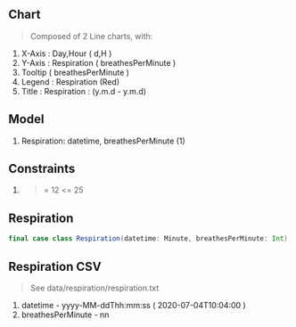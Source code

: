 Chart
-----
>Composed of 2 Line charts, with:
1. X-Axis : Day,Hour ( d,H )
2. Y-Axis : Respiration ( breathesPerMinute )
3. Tooltip ( breathesPerMinute )
4. Legend : Respiration (Red)
5. Title : Respiration : (y.m.d - y.m.d)

Model
-----
1. Respiration: datetime, breathesPerMinute (1)

Constraints
-----------
1. >= 12 <= 25

Respiration
-----------
```scala
final case class Respiration(datetime: Minute, breathesPerMinute: Int)
```

Respiration CSV
---------------
>See data/respiration/respiration.txt
1. datetime - yyyy-MM-ddThh:mm:ss ( 2020-07-04T10:04:00 )
2. breathesPerMinute - nn